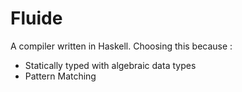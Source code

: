 # Fluide

A compiler written in Haskell.
Choosing this because :
- Statically typed with algebraic data types
- Pattern Matching
